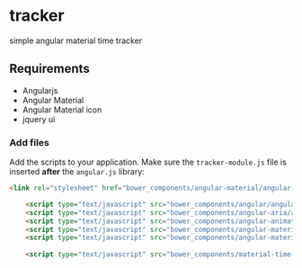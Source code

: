 # tracker

simple angular material time tracker 

## Requirements
 - Angularjs
 - Angular Material 
 - Angular Material icon
 - jquery ui
 
 ### Add files

Add the scripts to your application. Make sure the `tracker-module.js` file is inserted **after** the `angular.js` library:

```html
<link rel="stylesheet" href="bower_components/angular-material/angular-material.min.css">  

	<script type="text/javascript" src="bower_components/angular/angular.js"></script>
	<script type="text/javascript" src="bower_components/angular-aria/angular-aria.js"></script>
	<script type="text/javascript" src="bower_components/angular-animate/angular-animate.min.js"></script> 
	<script type="text/javascript" src="bower_components/angular-material/angular-material.js"></script>
	<script type="text/javascript" src="bower_components/angular-material-icons/angular-material-icons.min.js"></script>
 
	<script type="text/javascript" src="bower_components/material-time-tracker/tracker-module/tracker-module.js"></script>
 
```
 


